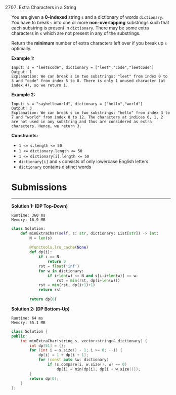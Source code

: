 2707. Extra Characters in a String

You are given a **0-indexed** string `s` and a dictionary of words `dictionary`. You have to break `s` into one or more **non-overlapping** substrings such that each substring is present in `dictionary`. There may be some extra characters in `s` which are not present in any of the substrings.

Return the **minimum** number of extra characters left over if you break up `s` optimally.

 

**Example 1:**
```
Input: s = "leetscode", dictionary = ["leet","code","leetcode"]
Output: 1
Explanation: We can break s in two substrings: "leet" from index 0 to 3 and "code" from index 5 to 8. There is only 1 unused character (at index 4), so we return 1.
```

**Example 2:**
```
Input: s = "sayhelloworld", dictionary = ["hello","world"]
Output: 3
Explanation: We can break s in two substrings: "hello" from index 3 to 7 and "world" from index 8 to 12. The characters at indices 0, 1, 2 are not used in any substring and thus are considered as extra characters. Hence, we return 3.
```

**Constraints:**

* `1 <= s.length <= 50`
* `1 <= dictionary.length <= 50`
* `1 <= dictionary[i].length <= 50`
* `dictionary[i]` and `s` consists of only lowercase English letters
* `dictionary` contains distinct words

# Submissions
---
**Solution 1: (DP Top-Down)**
```
Runtime: 360 ms
Memory: 16.9 MB
```
```python
class Solution:
    def minExtraChar(self, s: str, dictionary: List[str]) -> int:
        N = len(s)
        
        @functools.lru_cache(None)
        def dp(i):
            if i == N:
                return 0
            rst = float('inf')
            for w in dictionary:
                if i+len(w) <= N and s[i:i+len(w)] == w:
                    rst = min(rst, dp(i+len(w)))
            rst = min(rst, dp(i+1)+1)
            return rst 
            
        return dp(0)
```

**Solution 2: (DP Bottom-Up)**
```
Runtime: 64 ms
Memory: 55.1 MB
```
```c++
class Solution {
public:
    int minExtraChar(string s, vector<string>& dictionary) {
        int dp[51] = {};
        for (int i = s.size() - 1; i >= 0; --i) {
            dp[i] = 1 + dp[i + 1];
            for (const auto &w: dictionary)
                if (s.compare(i, w.size(), w) == 0)
                    dp[i] = min(dp[i], dp[i + w.size()]);
        }
        return dp[0];
    }
};
```
